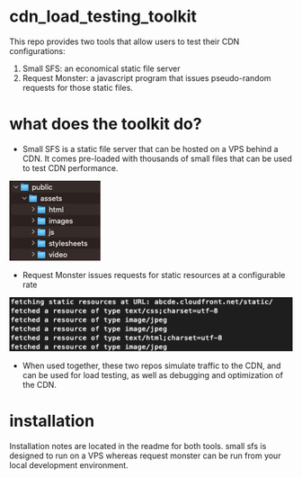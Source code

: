 # cdn_load_testing_toolkit
This repo provides two tools that allow users to test their CDN configurations: 
1. Small SFS: an economical static file server 
2. Request Monster: a javascript program that issues pseudo-random requests for those static files.

# what does the toolkit do?
- Small SFS is a static file server that can be hosted on a VPS behind a CDN. It comes pre-loaded with thousands of small files that can be used to test CDN performance.

![files](./files.png)

- Request Monster issues requests for static resources at a configurable rate

![requests](./requests.png)

- When used together, these two repos simulate traffic to the CDN, and can be used for load testing, as well as debugging and optimization of the CDN.


# installation

Installation notes are located in the readme for both tools. small sfs is designed to run on a VPS whereas request monster can be run from your local development environment.